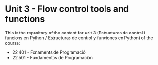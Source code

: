 # Unit 3 - Flow control tools and functions

This is the repository of the content for unit 3 (Estructures de control i funcions en Python / Estructuras de control y funciones en Python) of the course:
* 22.401 - Fonaments de Programació
* 22.501 - Fundamentos de Programación



